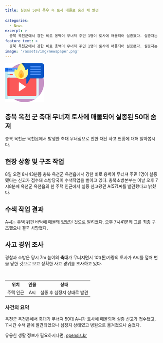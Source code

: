 ```yaml
---
title: 실종된 50대 폭우 속 토사 매몰로 숨진 채 발견

categories:
  - News
excerpt: >
  충북 옥천군에서 강한 비로 옹벽이 무너져 주민 1명이 토사에 매몰되어 실종됐다. 실종자는 11시간 수색 끝에 발견돼 심정지 상태로 병원으로 옮겨졌지만 숨졌다. 축대가 무너져 10t의 토사가 덮쳐 변한 것으로 보이며, 경찰과 소방 당국이 사고 경위를 조사 중이다. 이 같은 비극적인 사건이 발생한 곳에서의 안전점검과 관련 당국의 대응에 대한 관심이 모아질 전망이다.
feature_text: >
  충북 옥천군에서 강한 비로 옹벽이 무너져 주민 1명이 토사에 매몰되어 실종됐다. 실종자는 11시간 수색 끝에 발견돼 심정지 상태로 병원으로 옮겨졌지만 숨졌다. 축대가 무너져 10t의 토사가 덮쳐 변한 것으로 보이며, 경찰과 소방 당국이 사고 경위를 조사 중이다. 이 같은 비극적인 사건이 발생한 곳에서의 안전점검과 관련 당국의 대응에 대한 관심이 모아질 전망이다.
image: '/assets/img/newspaper.png'
---
```


<p><img src="/assets/img/news.png" alt="rentncar 속보" /></p>

<h2 data-ke-size="size26">충북 옥천 군 축대 무너져 토사에 매몰되어 실종된 50대 숨져</h2>

<p data-ke-size="size16"></p>

<p>충북 옥천군 옥천읍에서 발생한 축대 무너짐으로 인한 재난 사고 현황에 대해 알아봅시다.</p>

<h2 data-ke-size="size24">현장 상황 및 구조 작업</h2>

<p data-ke-size="size16">8일 오전 8시43분쯤 충북 옥천군 옥천읍에서 강한 비로 옹벽이 무너져 주민 1명이 실종됐다는 신고가 접수돼 소방당국이 수색작업을 벌이고 있다. 충북소방본부는 이날 오후 7시8분께 옥천군 옥천읍의 한 주택 인근에서 실종 신고됐던 A(57)씨를 발견했다고 밝혔다.</p>

<h2 data-ke-size="size24">수색 작업 결과</h2>

<p data-ke-size="size16">A씨는 주택 뒤편 바닥에 매몰돼 있었던 것으로 알려졌다. 오후 7시41분께 그를 최종 구조했으나 결국 사망했다.</p>

<h2 data-ke-size="size24">사고 경위 조사</h2>

<p data-ke-size="size16">경찰과 소방은 당시 7m 높이의 <b>축대</b>가 무너지면서 10t(톤)가량의 토사가 A씨를 덮쳐 변을 당한 것으로 보고 정확한 사고 경위를 조사하고 있다.</p>

<p data-ke-size="size16">&nbsp;</p>

<table>
    <tbody>
        <tr>
            <th style="text-align: center;">위치</th>
            <th style="text-align: center;">인물</th>
            <th style="text-align: center;">상태</th>
        </tr>
        <tr>
            <td style="text-align: center;">주택 인근</td>
            <td style="text-align: center;">A씨</td>
            <td style="text-align: center;">실종 후 심정지 상태로 발견</td>
        </tr>
    </tbody>
</table>

<h3 data-ke-size="size22">사건의 요약</h3>

<p data-ke-size="size16">옥천군 옥천읍에서 축대가 무너져 50대 A씨가 토사에 매몰되어 실종 신고가 접수됐고, 11시간 수색 끝에 발견되었으나 심정지 상태였고 병원으로 옮겨졌으나 숨졌다.</p>
유용한 생활 정보가 필요하시다면, <a href="https://opensis.kr" rel="dofollow">opensis.kr</a>


